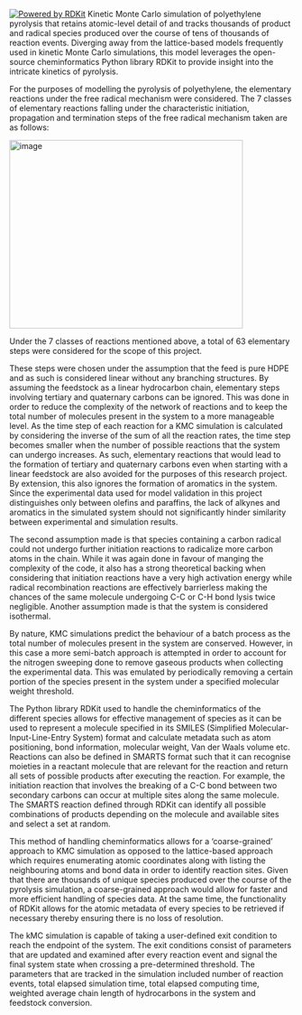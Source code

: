 [![Powered by RDKit](https://img.shields.io/badge/Powered%20by-RDKit-3838ff.svg?logo=data:image/png;base64,iVBORw0KGgoAAAANSUhEUgAAABAAAAAQBAMAAADt3eJSAAAABGdBTUEAALGPC/xhBQAAACBjSFJNAAB6JgAAgIQAAPoAAACA6AAAdTAAAOpgAAA6mAAAF3CculE8AAAAFVBMVEXc3NwUFP8UPP9kZP+MjP+0tP////9ZXZotAAAAAXRSTlMAQObYZgAAAAFiS0dEBmFmuH0AAAAHdElNRQfmAwsPGi+MyC9RAAAAQElEQVQI12NgQABGQUEBMENISUkRLKBsbGwEEhIyBgJFsICLC0iIUdnExcUZwnANQWfApKCK4doRBsKtQFgKAQC5Ww1JEHSEkAAAACV0RVh0ZGF0ZTpjcmVhdGUAMjAyMi0wMy0xMVQxNToyNjo0NyswMDowMDzr2J4AAAAldEVYdGRhdGU6bW9kaWZ5ADIwMjItMDMtMTFUMTU6MjY6NDcrMDA6MDBNtmAiAAAAAElFTkSuQmCC)](https://www.rdkit.org/)
Kinetic Monte Carlo simulation of polyethylene pyrolysis that retains atomic-level detail of and tracks thousands of product and radical species produced over the course of tens of thousands of reaction events. Diverging away from the lattice-based models frequently used in kinetic Monte Carlo simulations, this model leverages the open-source cheminformatics Python library RDKit to provide insight into the intricate kinetics of pyrolysis.

For the purposes of modelling the pyrolysis of polyethylene, the elementary reactions under the free radical mechanism were considered. The 7 classes of elementary reactions falling under the characteristic initiation, propagation and termination steps of the free radical mechanism taken are as follows:

<img width="414" height="334" alt="image" src="https://github.com/user-attachments/assets/ae3d9e7d-8be2-41c4-b690-9ed75a9dd0d2" />

Under the 7 classes of reactions mentioned above, a total of 63 elementary steps were considered for the scope of this project. 

These steps were chosen under the assumption that the feed is pure HDPE and as such is considered linear without any branching structures. By assuming the feedstock as a linear hydrocarbon chain, elementary steps involving tertiary and quaternary carbons can be ignored. This was done in order to reduce the complexity of the network of reactions and to keep the total number of molecules present in the system to a more manageable level. As the time step of each reaction for a KMC simulation is calculated by considering the inverse of the sum of all the reaction rates, the time step becomes smaller when the number of possible reactions that the system can undergo increases. As such, elementary reactions that would lead to the formation of tertiary and quaternary carbons even when starting with a linear feedstock are also avoided for the purposes of this research project. By extension, this also ignores the formation of aromatics in the system. Since the experimental data used for model validation in this project distinguishes only between olefins and paraffins, the lack of alkynes and aromatics in the simulated system should not significantly hinder similarity between experimental and simulation results.

The second assumption made is that species containing a carbon radical could not undergo further initiation reactions to radicalize more carbon atoms in the chain. While it was again done in favour of manging the complexity of the code, it also has a strong theoretical backing when considering that initiation reactions have a very high activation energy while radical recombination reactions are effectively barrierless making the chances of the same molecule undergoing C-C or C-H bond lysis twice negligible. Another assumption made is that the system is considered isothermal.

By nature, KMC simulations predict the behaviour of a batch process as the total number of molecules present in the system are conserved. However, in this case a more semi-batch approach is attempted in order to account for the nitrogen sweeping done to remove gaseous products when collecting the experimental data. This was emulated by periodically removing a certain portion of the species present in the system under a specified molecular weight threshold.

The Python library RDKit used to handle the cheminformatics of the different species allows for effective management of species as it can be used to represent a molecule specified in its SMILES (Simplified Molecular-Input-Line-Entry System) format and calculate metadata such as atom positioning, bond information, molecular weight, Van der Waals volume etc. Reactions can also be defined in SMARTS format such that it can recognise moieties in a reactant molecule that are relevant for the reaction and return all sets of possible products after executing the reaction. For example, the initiation reaction that involves the breaking of a C-C bond between two secondary carbons can occur at multiple sites along the same molecule. The SMARTS reaction defined through RDKit can identify all possible combinations of products depending on the molecule and available sites and select a set at random.

This method of handling cheminformatics allows for a ‘coarse-grained’ approach to KMC simulation as opposed to the lattice-based approach which requires enumerating atomic coordinates along with listing the neighbouring atoms and bond data in order to identify reaction sites. Given that there are thousands of unique species produced over the course of the pyrolysis simulation, a coarse-grained approach would allow for faster and more efficient handling of species data. At the same time, the functionality of RDKit allows for the atomic metadata of every species to be retrieved if necessary thereby ensuring there is no loss of resolution.

The kMC simulation is capable of taking a user-defined exit condition to reach the endpoint of the system. The exit conditions consist of parameters that are updated and examined after every reaction event and signal the final system state when crossing a pre-determined threshold. The parameters that are tracked in the simulation included number of reaction events, total elapsed simulation time, total elapsed computing time, weighted average chain length of hydrocarbons in the system and feedstock conversion.
